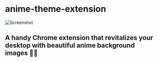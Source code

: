 # anime-theme-extension
![Screenshot](/Screenshot8.png)
## A handy Chrome extension that revitalizes your desktop with beautiful anime background images  🚀🌟                 
    
